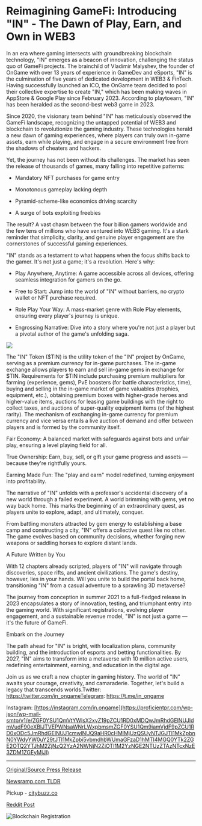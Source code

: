 # Reimagining GameFi: Introducing "IN" - The Dawn of Play, Earn, and Own in WEB3

In an era where gaming intersects with groundbreaking blockchain technology, "IN" emerges as a beacon of innovation, challenging the status quo of GameFi projects. The brainchild of Vladimir Malyshev, the founder of OnGame with over 13 years of experience in GameDev and eSports, "IN" is the culmination of five years of dedicated development in WEB3 & FinTech. Having successfully launched an ICO, the OnGame team decided to pool their collective expertise to create "IN," which has been making waves in AppStore & Google Play since February 2023. According to playtoearn, "IN" has been heralded as the second-best web3 game in 2023.

Since 2020, the visionary team behind "IN" has meticulously observed the GameFi landscape, recognizing the untapped potential of WEB3 and blockchain to revolutionize the gaming industry. These technologies herald a new dawn of gaming experiences, where players can truly own in-game assets, earn while playing, and engage in a secure environment free from the shadows of cheaters and hackers.

Yet, the journey has not been without its challenges. The market has seen the release of thousands of games, many falling into repetitive patterns:

- Mandatory NFT purchases for game entry

- Monotonous gameplay lacking depth

- Pyramid-scheme-like economics driving scarcity

- A surge of bots exploiting freebies

The result? A vast chasm between the four billion gamers worldwide and the few tens of millions who have ventured into WEB3 gaming. It's a stark reminder that simplicity, clarity, and genuine player engagement are the cornerstones of successful gaming experiences.

"IN" stands as a testament to what happens when the focus shifts back to the gamer. It's not just a game; it's a revolution. Here's why:

- Play Anywhere, Anytime: A game accessible across all devices, offering seamless integration for gamers on the go.

- Free to Start: Jump into the world of "IN" without barriers, no crypto wallet or NFT purchase required.

- Role Play Your Way: A mass-market genre with Role Play elements, ensuring every player's journey is unique.

- Engrossing Narrative: Dive into a story where you're not just a player but a pivotal author of the game's unfolding saga.

![](https://blockchainwire.s3.amazonaws.com/WGMITechLLP/editor_image/398c25b6-951b-4f70-bc09-6354c2bddf89.jpg)

The "IN" Token ($TIN) is the utility token of the "IN" project by OnGame, serving as a premium currency for in-game purchases. The in-game exchange allows players to earn and sell in-game gems in exchange for $TIN. Requirements for $TIN include purchasing premium multipliers for farming (experience, gems), PvE boosters (for battle characteristics, time), buying and selling in the in-game market of game valuables (trophies, equipment, etc.), obtaining premium boxes with higher-grade heroes and higher-value items, auctions for leasing game buildings with the right to collect taxes, and auctions of super-quality equipment items (of the highest rarity). The mechanism of exchanging in-game currency for premium currency and vice versa entails a live auction of demand and offer between players and is formed by the community itself.

Fair Economy: A balanced market with safeguards against bots and unfair play, ensuring a level playing field for all.

True Ownership: Earn, buy, sell, or gift your game progress and assets — because they're rightfully yours.

Earning Made Fun: The "play and earn" model redefined, turning enjoyment into profitability.

The narrative of "IN" unfolds with a professor's accidental discovery of a new world through a failed experiment. A world brimming with gems, yet no way back home. This marks the beginning of an extraordinary quest, as players unite to explore, adapt, and ultimately, conquer.

From battling monsters attracted by gem energy to establishing a base camp and constructing a city, "IN" offers a collective quest like no other. The game evolves based on community decisions, whether forging new weapons or saddling horses to explore distant lands.

A Future Written by You

With 12 chapters already scripted, players of "IN" will navigate through discoveries, space rifts, and ancient civilizations. The game's destiny, however, lies in your hands. Will you unite to build the portal back home, transitioning "IN" from a casual adventure to a sprawling 3D metaverse?

The journey from conception in summer 2021 to a full-fledged release in 2023 encapsulates a story of innovation, testing, and triumphant entry into the gaming world. With significant registrations, evolving player engagement, and a sustainable revenue model, "IN" is not just a game — it's the future of GameFi.

Embark on the Journey

The path ahead for "IN" is bright, with localization plans, community building, and the introduction of esports and betting functionalities. By 2027, "IN" aims to transform into a metaverse with 10 million active users, redefining entertainment, earning, and education in the digital age.

Join us as we craft a new chapter in gaming history. The world of "IN" awaits your courage, creativity, and camaraderie. Together, let's build a legacy that transcends worlds.Twitter: https://twitter.com/in_ongameTelegram: https://t.me/in_ongame

Instagram: [https://instagram.com/in.ongame](https://proficientpr.com/wp-json/wp-mail-smtp/v1/e/ZGF0YSU1QmVtYWlsX2xvZ19pZCU1RD0xMDQwJmRhdGElNUJldmVudF90eXBlJTVEPWNsaWNrLWxpbmsmZGF0YSU1Qm9iamVjdF9pZCU1RD0xODc5JmRhdGElNUJ1cmwlNUQ9aHR0cHMlMjUzQSUyNTJGJTI1MkZpbnN0YWdyYW0uY29tJTI1MkZpbi5vbmdhbWUmaGFzaD1hMTI4MGQ0YTk2ZGE2OTQ2YTJhM2ZjNzQ2YzA2NWNjN2ZiOTI1M2YzNGE2NTUzZTAzNTcxNzE3ZDM1ZGEyMjJl) 

---

[Original/Source Press Release](https://blockchainwire.io/press-release/reimagining-gamefi-introducing-in---the-dawn-of-play-earn-and-own-in-web3)
                    

[Newsramp.com TLDR](https://newsramp.com/curated-news/ongame-s-in-project-redefines-gaming-with-blockchain-integration/495c375e53e41e53dfba02263cfdd113) 


Pickup - [citybuzz.co](https://citybuzz.co/2024/04/02/in-reimagining-gamefi-with-play-earn-and-true-ownership)
 



[Reddit Post](https://www.reddit.com/r/GamingNewsRamp/comments/1bud3na/ongames_in_project_redefines_gaming_with/) 



![Blockchain Registration](https://cdn.newsramp.app/blockchainwire/qrcode/244/2/knotmUZL.webp)